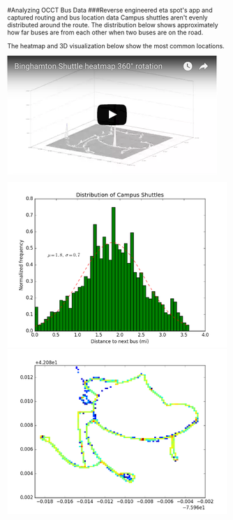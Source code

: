 #Analyzing OCCT Bus Data
###Reverse engineered eta spot's app and captured routing and bus location data
Campus shuttles aren't evenly distributed around the route. The distribution below shows approximately how far buses are from each other when two buses are on the road.

The heatmap and 3D visualization below show the most common locations.

[![youtube](images/youtube.png)](https://www.youtube.com/watch?v=Z5Y9gJxm4XQ)

![](images/distribution.png)
![](images/heatmap.png)
